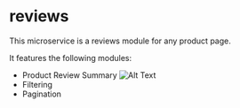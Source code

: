 # reviews

This microservice is a reviews module for any product page.

It features the following modules:

* Product Review Summary
![Alt Text](https://imgur.com/a/Kpfbvr0)
* Filtering
* Pagination
